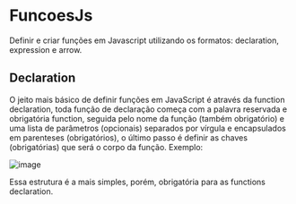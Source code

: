 # FuncoesJs
Definir e criar funções em Javascript utilizando os formatos: declaration, expression e arrow.

## Declaration

O jeito mais básico de definir funções em JavaScript é através da function declaration, toda função de declaração começa com a palavra reservada e obrigatória function, seguida pelo nome da função (também obrigatório) e uma lista de parâmetros (opcionais) separados por vírgula e encapsulados em parenteses (obrigatórios), o último passo é definir as chaves (obrigatórias) que será o corpo da função.
Exemplo:

![image](https://github.com/user-attachments/assets/4faf7c9b-9fc0-4887-8ffd-98ea6c152689)

Essa estrutura é a mais simples, porém, obrigatória para as functions declaration.
